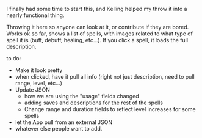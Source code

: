 I finally had some time to start this, and Kelling helped my throw it into a nearly functional thing.

Throwing it here so anyone can look at it, or contribute if they are bored. Works ok so far, shows a list of spells, with images related to what type of spell it is (buff, debuff, healing, etc...). If you click a spell, it loads the full description.

to do:
* Make it look pretty
* when clicked, have it pull all info (right not just description, need to pull range, level, etc...)
* Update JSON 
     * how we are using the "usage" fields changed
     * adding saves and descriptions for the rest of the spells
     * Change range and duration fields to reflect level increases for some spells
* let the App pull from an external JSON
* whatever else people want to add.
